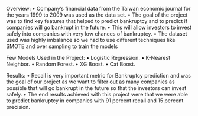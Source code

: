 Overview:
•	Company’s financial data from the Taiwan economic journal for the years 1999 to 2009 was used as the data set.
•	The goal of the project was to find key features that helped to predict bankruptcy and to predict if companies will go bankrupt in the future.
•	This will allow investors to invest safely into companies with very low chances of bankruptcy.
•	The dataset used was highly imbalance so we had to use different techniques like SMOTE and over sampling to train the models

Few Models Used in the Project:
•	Logistic Regression.
•	K-Nearest Neighbor.
•	Random Forest.
•	XG Boost.
•	Cat Boost.

Results:
•	Recall is very important metric for Bankruptcy prediction and was the goal of our project as we want to filter out as many companies as possible that will go bankrupt in the future so that the investors can invest safely.
•	The end results achieved with this project were that we were able to predict bankruptcy in companies with 91 percent recall and 15 percent precision.
